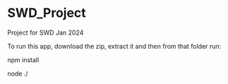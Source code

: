 # SWD_Project
Project for SWD Jan 2024


To run this app, download the zip, extract it and then from that folder run:

npm install

node ./
